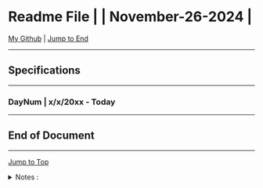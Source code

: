 <!-- markdownlint-disable MD033 -->
<!-- markdownlint-disable MD041 -->
<div id="top-of-doc"></div>

# Readme File |  | November-26-2024 |

[My Github](https://github.com/popados) | [Jump to End](#end-of-doc)

***

## Specifications 

***

### DayNum | x/x/20xx - Today

***

## End of Document

***

[Jump to Top](#top-of-doc)

<div id="end-of-doc"></div>

<details>
<summary>
Notes :
</summary>
</details>


